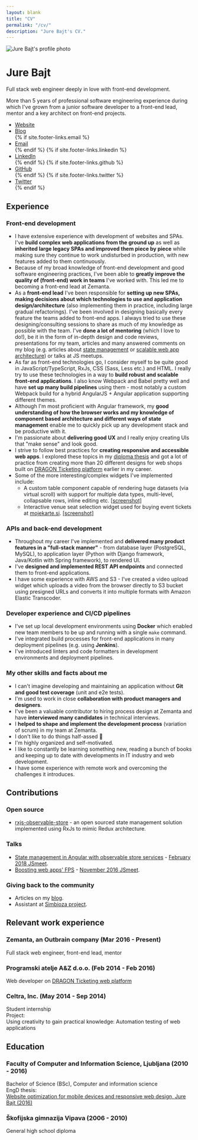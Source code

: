 ```yaml
---
layout: blank
title: "CV"
permalink: "/cv/"
description: "Jure Bajt's CV."
---
```


<div class="cv-container">
    <div id="main" role="main" class="cv">
        <div class="cv-header">
            <div class="cv-avatar-container">
                <img class="cv-avatar" src="/images/jure-bajt-cv.jpg" srcset="/images/jure-bajt-cv.jpg 1x, /images/jure-bajt-cv@2x.jpg 2x" alt="Jure Bajt's profile photo" />
            </div>
            <div class="cv-intro">
                <h1 class="cv-name">Jure Bajt</h1>
                <p class="cv-bio-emphasized">
                    Full stack web engineer deeply in love with front-end development.
                </p>
                <p class="cv-bio">
                    More than 5 years of professional software engineering experience during which I've grown from a junior software developer to a front-end lead, mentor and a key architect on front-end projects.
                </p>
                <ul class="cv-links">
                    <li class="cv-link">
                        <a href="{{ site.baseurl }}/" target="_blank">Website</a>
                    </li>
                    <li class="cv-link">
                        <a href="{{ site.baseurl }}/blog" target="_blank">Blog</a>
                    </li>
                    {% if site.footer-links.email %}
                        <li class="cv-link">
                            <a href="mailto:{{ site.footer-links.email }}">Email</a>
                        </li>
                    {% endif %}
                    {% if site.footer-links.linkedin %}
                        <li class="cv-link">
                            <a href="https://www.linkedin.com/in/{{ site.footer-links.linkedin }}" target="_blank">LinkedIn</a>
                        </li>
                    {% endif %}
                    {% if site.footer-links.github %}
                        <li class="cv-link">
                            <a href="https://github.com/{{ site.footer-links.github }}" target="_blank">GitHub</a>
                        </li>
                    {% endif %}
                    {% if site.footer-links.twitter %}
                        <li class="cv-link">
                            <a href="https://www.twitter.com/{{ site.footer-links.twitter }}" target="_blank">Twitter</a>
                        </li>
                    {% endif %}
                </ul>
            </div>
        </div>
        <div class="cv-section-container">
            <div class="cv-section">
                <h2 class="cv-section-title">Experience</h2>
                <div class="cv-section-content">
                    <h3 class="cv-section-subtitle">
                        Front-end development
                    </h3>
                    <ul class="cv-section-bullets">
                        <li class="cv-section-bullet">
                            I have extensive experience with development of websites and SPAs. I've <strong>build complex web applications from the ground up</strong> as well as <strong>inherited large legacy SPAs and improved them piece by piece</strong> while making sure they continue to work undisturbed in production, with new features added to them continuously.
                        </li>
                        <li class="cv-section-bullet">
                            Because of my broad knowledge of front-end development and good software engineering practices, I've been able to <strong>greatly improve the quality of (front-end) work in teams</strong> I've worked with. This led me to becoming a front-end lead at Zemanta.
                        </li>
                        <li class="cv-section-bullet">
                            As a <strong>front-end lead</strong> I've been responsible for <strong>setting up new SPAs, making decisions about which technologies to use and application design/architecture</strong> (also implementing them in practice, including large gradual refactorings). I've been involved in designing basically every feature the teams added to front-end apps. I always tried to use these designing/consulting sessions to share as much of my knowledge as possible with the team. I've <strong>done a lot of mentoring</strong> (which I love to do!), be it in the form of in-depth design and code reviews, presentations for my team, articles and many answered comments on my blog (e.g. articles about <a href="{{ site.baseurl }}/state-management-in-angular-with-observable-store-services/" target="_blank">state management</a> or <a href="{{ site.baseurl }}/scalable-angular-app-architecture/" target="_blank">scalable web app architecture</a>) or talks at JS meetups.
                        </li>
                        <li class="cv-section-bullet">
                            As far as front-end technologies go, I consider myself to be quite good in JavaScript/TypeScript, RxJs, CSS (Sass, Less etc.) and HTML. I really try to use these technologies in a way to <strong>build robust and scalable front-end applications</strong>. I also know Webpack and Babel pretty well and have <strong>set up many build pipelines</strong> using them - most notably a custom Webpack build for a hybrid AngularJS + Angular application supporting different themes.
                        </li>
                        <li class="cv-section-bullet">
                            Although I'm most proficient with Angular framework, my <strong>good understanding of how the browser works and my knowledge of component based architecture and different ways of state management</strong> enable me to quickly pick up any development stack and be productive with it.
                        </li>
                        <li class="cv-section-bullet">
                            I'm passionate about <strong>delivering good UX</strong> and I really enjoy creating UIs that "make sense" and look good.
                        </li>
                        <li class="cv-section-bullet">
                            I strive to follow best practices for <strong>creating responsive and accessible web apps</strong>. I explored these topics in my <a href="http://eprints.fri.uni-lj.si/3278/" target="_blank">diploma thesis</a> and got a lot of practice from creating more than 20 different designs for web shops built on <a href="https://www.mojekarte.si/" target="_blank">DRAGON Ticketing platform</a> earlier in my career.
                        </li>
                        <li class="cv-section-bullet">
                            Some of the more interesting/complex widgets I've implemented include:
                            <ul class="cv-section-subbullets">
                                <li>
                                    A custom table component capable of rendering huge datasets (via virtual scroll) with support for multiple data types, multi-level, collapsable rows, inline editing etc. <a href="{{ site.baseurl }}/images/custom-table-component-screenshot.jpg" target="_blank">[screenshot]</a>
                                </li>
                                <li>
                                    Interactive venue seat selection widget used for buying event tickets at <a href="https://www.mojekarte.si/" target="_blank">mojekarte.si</a>. <a href="{{ site.baseurl }}/images/venue-seat-selection-screenshot.jpg" target="_blank">[screenshot]</a>
                                </li>
                            </ul>
                        </li>
                    </ul>
                    <h3 class="cv-section-subtitle">
                        APIs and back-end development
                    </h3>
                    <ul class="cv-section-bullets">
                        <li class="cv-section-bullet">
                            Throughout my career I've implemented and <strong>delivered many product features in a "full-stack manner"</strong> - from database layer (PostgreSQL, MySQL), to application layer (Python with Django framework, Java/Kotlin with Spring framework), to rendered UI.
                        </li>
                        <li class="cv-section-bullet">
                            I've <strong>designed and implemented REST API endpoints</strong> and connected them to front-end applications.
                        </li>
                        <li class="cv-section-bullet">
                            I have some experience with AWS and S3 - I've created a video upload widget which uploads a video from the browser directly to S3 bucket using presigned URLs and converts it into multiple formats with Amazon Elastic Transcoder.
                        </li>
                    </ul>
                    <h3 class="cv-section-subtitle">
                        Developer experience and CI/CD pipelines
                    </h3>
                    <ul class="cv-section-bullets">
                        <li class="cv-section-bullet">
                           I've set up local development environments using <strong>Docker</strong> which enabled new team members to be up and running with a single <code class="highlighter-rouge">make</code> command.
                        </li>
                        <li class="cv-section-bullet">
                            I've integrated build processes for front-end applications in many deployment pipelines (e.g. using <strong>Jenkins</strong>).
                        </li>
                        <li class="cv-section-bullet">
                            I've introduced linters and code formatters in development environments and deployment pipelines.
                        </li>
                    </ul>
                    <h3 class="cv-section-subtitle">
                        My other skills and facts about me
                    </h3>
                    <ul class="cv-section-bullets">
                        <li class="cv-section-bullet">
                            I can't imagine developing and maintaining an application without <strong>Git and good test coverage</strong> (unit and e2e tests).
                        </li>
                        <li class="cv-section-bullet">
                            I'm used to work in close <strong>collaboration with product managers and designers</strong>.
                        </li>
                        <li class="cv-section-bullet">
                            I've been a valuable contributor to hiring process design at Zemanta and have <strong>interviewed many candidates</strong> in technical interviews.
                        </li>
                        <li class="cv-section-bullet">
                            I <strong>helped to shape and implement the development process</strong> (variation of scrum) in my team at Zemanta.
                        </li>
                        <li class="cv-section-bullet">
                            I don't like to do things half-assed 🧐
                        </li>
                        <li class="cv-section-bullet">
                            I'm highly organized and self-motivated.
                        </li>
                        <li class="cv-section-bullet">
                            I like to constantly be learning something new, reading a bunch of books and keeping up to date with developments in IT industry and web development.
                        </li>
                        <li class="cv-section-bullet">
                            I have some experience with remote work and overcoming the challenges it introduces.
                        </li>
                    </ul>
                </div>
            </div>
        </div>
        <div class="cv-section-container">
            <div class="cv-section">
                <h2 class="cv-section-title">Contributions</h2>
                <div class="cv-section-content">
                    <h3 class="cv-section-subtitle">
                        Open source
                    </h3>
                    <ul class="cv-section-bullets">
                        <li class="cv-section-bullet">
                            <a href="https://www.npmjs.com/package/rxjs-observable-store" target="_blank">rxjs-observable-store</a> - an open sourced state management solution implemented using RxJs to mimic Redux architecture.
                        </li>
                    </ul>
                    <h3 class="cv-section-subtitle">
                        Talks
                    </h3>
                    <ul class="cv-section-bullets">
                        <li class="cv-section-bullet">
                            <a href="https://slides.com/georgebyte/state-management-in-angular-with-observable-store-services#/" target="_blank">State management in Angular with observable store services</a> - <a href="https://www.meetup.com/Ljubljana-JavaScript-User-Group/events/247901199/" target="_blank">February 2018 JSmeet</a>.
                        </li>
                        <li class="cv-section-bullet">
                            <a href="https://github.com/jurebajt/examples-rendering-performance/" target="_blank">Boosting web apps' FPS</a> - <a href="https://www.meetup.com/Ljubljana-JavaScript-User-Group/events/235410586/" target="_blank">November 2016 JSmeet</a>.
                        </li>
                    </ul>
                    <h3 class="cv-section-subtitle">
                        Giving back to the community
                    </h3>
                    <ul class="cv-section-bullets">
                        <li class="cv-section-bullet">
                            Articles on my <a href="{{ site.baseurl }}/blog" target="_blank">blog</a>.
                        </li>
                        <li class="cv-section-bullet">
                            Assistant at <a href="https://www.simbioza.eu/" target="_blank">Simbioza project</a>.
                        </li>
                    </ul>
                </div>
            </div>
        </div>
        <div class="cv-section-container">
            <div class="cv-section">
                <h2 class="cv-section-title">Relevant work experience</h2>
                <div class="cv-section-content">
                    <h3 class="cv-section-subtitle">
                        Zemanta, an Outbrain company <span class="cv-section-subtitle-deemphasized">(Mar 2016 - Present)</span>
                    </h3>
                    <div class="cv-section-content-item">
                        Full stack web engineer, front-end lead, mentor
                    </div>
                    <h3 class="cv-section-subtitle">
                        Programski atelje A&Z d.o.o. <span class="cv-section-subtitle-deemphasized">(Feb 2014 - Feb 2016)</span>
                    </h3>
                    <div class="cv-section-content-item">
                        Web developer on <a href="https://www.mojekarte.si/" target="_blank">DRAGON Ticketing web platform</a>
                    </div>
                    <h3 class="cv-section-subtitle">
                        Celtra, Inc. <span class="cv-section-subtitle-deemphasized">(May 2014 - Sep 2014)</span>
                    </h3>
                    <div class="cv-section-content-item">
                        Student internship
                    </div>
                    <div class="cv-section-content-item">
                        Project:<br>
                        Using creativity to gain practical knowledge: Automation testing of web applications
                    </div>
                </div>
            </div>
        </div>
        <div class="cv-section-container">
            <div class="cv-section">
                <h2 class="cv-section-title">Education</h2>
                <div class="cv-section-content">
                    <h3 class="cv-section-subtitle">
                        Faculty of Computer and Information Science, Ljubljana <span class="cv-section-subtitle-deemphasized">(2010 - 2016)</span>
                    </h3>
                    <div class="cv-section-content-item">
                        Bachelor of Science (BSc), Computer and information science
                    </div>
                    <div class="cv-section-content-item">
                        EngD thesis:<br>
                        <a href="http://eprints.fri.uni-lj.si/3278/" target="_blank">Website optimization for mobile devices and responsive web design, Jure Bajt (2016)</a>
                    </div>
                    <h3 class="cv-section-subtitle">
                        Škofijska gimnazija Vipava <span class="cv-section-subtitle-deemphasized">(2006 - 2010)</span>
                    </h3>
                    <div class="cv-section-content-item">
                        General high school diploma
                    </div>
                </div>
            </div>
        </div>
    </div>
</div>
